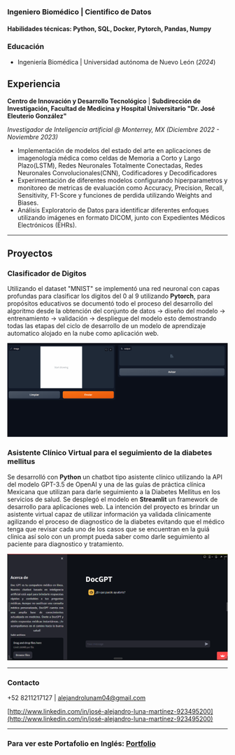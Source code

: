 ### Ingeniero Biomédico | Cientifico de Datos

#### Habilidades técnicas: Python, SQL, Docker, Pytorch, Pandas, Numpy

### Educación
- Ingeniería Biomédica | Universidad autónoma de Nuevo León (_2024_)

## Experiencia
**Centro de Innovación y Desarrollo Tecnológico** | **Subdirección de Investigación, Facultad de Medicina y Hospital Universitario "Dr. José Eleuterio González"**

*Investigador de Inteligencia artificial @ Monterrey, MX (_Diciembre 2022 - Noviembre 2023_)*

- Implementación de modelos del estado del arte en aplicaciones de imagenología médica como celdas de Memoria a Corto y Largo Plazo(LSTM), Redes Neuronales Totalmente Conectadas, Redes Neuronales Convolucionales(CNN), Codificadores y Decodificadores
- Experimentación de diferentes modelos configurando hiperparametros y monitoreo de metricas de evaluación como Accuracy, Precision, Recall, Sensitivity, F1-Score y funciones de perdida utilizando Weights and Biases.
- Análisis Exploratorio de Datos para identificar diferentes enfoques utilizando imágenes en formato DICOM, junto con Expedientes Médicos Electrónicos (EHRs).

---

## Proyectos

### Clasificador de Digitos 

Utilizando el dataset "MNIST" se implementó una red neuronal con capas profundas para clasificar los digitos del 0 al 9 utilizando **Pytorch**, para propósitos educativos
se documentó todo el proceso del desarrollo del algoritmo desde la obtención del conjunto de datos -> diseño del modelo -> entrenamiento -> validación -> despliegue del modelo 
esto demostrando todas las etapas del ciclo de desarrollo de un modelo de aprendizaje automatico alojado en la nube como aplicación web.

![Clasificador de digitos](/assets/img/Digit_recognition.gif)

### Asistente Clínico Virtual para el seguimiento de la diabetes mellitus
Se desarrolló con **Python** un chatbot tipo asistente clínico utilizando la API del modelo GPT-3.5 de OpenAI y una de las guías de práctica clínica Mexicana
que utilizan para darle seguimiento a la Diabetes Mellitus en los servicios de salud. Se desplegó el modelo en **Streamlit** un framework
de desarrollo para aplicaciones web. La intención del proyecto es brindar un asistente virtual capaz de utilizar información ya validada
clinicamente agilizando el proceso de diagnostico de la diabetes evitando que el médico tenga que revisar cada uno de los casos que se
encuentran en la guiá clinica así solo con un prompt pueda saber como darle seguimiento al paciente para diagnostico y tratamiento.

![Asistente Clínico Virtual](/assets/img/docgpt.png)

---

### Contacto

 +52 8211217127 | alejandrolunam04@gmail.com

[http://www.linkedin.com/in/josé-alejandro-luna-martínez-923495200](http://www.linkedin.com/in/josé-alejandro-luna-martínez-923495200)

---
### Para ver este Portafolio en Inglés: [Portfolio](https://alexluna4.github.io/portfolio-eng/)


